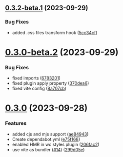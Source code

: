 ## [0.3.2-beta.1](https://github.com/pedroporto/vite-plugin-vue-wc-styles/compare/v0.3.1...v0.3.2-beta.1) (2023-09-29)


### Bug Fixes

* added .css files transform hook ([5cc34cf](https://github.com/pedroporto/vite-plugin-vue-wc-styles/commit/5cc34cfdd76284373b7d07ee1e271b59276714ed))

# [0.3.0-beta.2](https://github.com/pedroporto/vite-plugin-vue-wc-styles/compare/v0.3.0-beta.1...v0.3.0-beta.2) (2023-09-29)


### Bug Fixes

* fixed imports ([6783201](https://github.com/pedroporto/vite-plugin-vue-wc-styles/commit/678320109fd69d0b21efcfc0a636228144b428f5))
* fixed plugin apply property ([370dea6](https://github.com/pedroporto/vite-plugin-vue-wc-styles/commit/370dea624c0c3627a9a2e5cdffd3c30fb74d0373))
* fixed vite config ([8a707cb](https://github.com/pedroporto/vite-plugin-vue-wc-styles/commit/8a707cb1da052f98bcbc0d6291f35e2fa04e52c3))

# [0.3.0](https://github.com/pedroporto/vite-plugin-vue-wc-styles/compare/v0.2.2...v0.3.0) (2023-09-28)


### Features

* added cjs and mjs support ([ae84943](https://github.com/pedroporto/vite-plugin-vue-wc-styles/commit/ae84943718daf21d19292eb7abc77af680a2a001))
* Create dependabot.yml ([e75f168](https://github.com/pedroporto/vite-plugin-vue-wc-styles/commit/e75f168037d30542da88a8e0360a4085df8e94fc))
* enabled HMR in wc styles plugin ([206fac2](https://github.com/pedroporto/vite-plugin-vue-wc-styles/commit/206fac2e3c4e0c70e2792ceb3dfa38964711c872))
* use vite as bundler ([#14](https://github.com/pedroporto/vite-plugin-vue-wc-styles/issues/14)) ([299d05e](https://github.com/pedroporto/vite-plugin-vue-wc-styles/commit/299d05ebe95232de60096f47bd47714eb839c0da))
